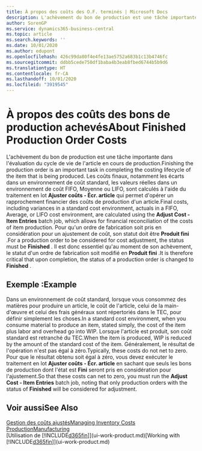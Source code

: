 ```yaml
---
title: À propos des coûts des O.F. terminés | Microsoft Docs
description: L'achèvement du bon de production est une tâche importante dans l'évaluation du cycle de vie de l'article en cours de production. Les coûts finaux, notamment les écarts dans un environnement de coût standard, les valeurs réelles dans un environnement de coût FIFO, moyen ou LIFO, sont calculés à l'aide du traitement en lot Ajuster coûts - Écr. article.
author: SorenGP
ms.service: dynamics365-business-central
ms.topic: article
ms.search.keywords: ''
ms.date: 10/01/2020
ms.author: edupont
ms.openlocfilehash: 426c99da80f4e4fe13ae5752a683b1c13b4746fc
ms.sourcegitcommit: ddbb5cede750df1baba4b3eab8fbed6744b5b9d6
ms.translationtype: HT
ms.contentlocale: fr-CA
ms.lasthandoff: 10/01/2020
ms.locfileid: "3919545"
---
```

# <a name="about-finished-production-order-costs"></a><span data-ttu-id="08b1b-104">À propos des coûts des bons de production achevés</span><span class="sxs-lookup"><span data-stu-id="08b1b-104">About Finished Production Order Costs</span></span>
<span data-ttu-id="08b1b-105">L'achèvement du bon de production est une tâche importante dans l'évaluation du cycle de vie de l'article en cours de production.</span><span class="sxs-lookup"><span data-stu-id="08b1b-105">Finishing the production order is an important task in completing the costing lifecycle of the item that is being produced.</span></span> <span data-ttu-id="08b1b-106">Les coûts finaux, notamment les écarts dans un environnement de coût standard, les valeurs réelles dans un environnement de coût FIFO, Moyenne ou LIFO, sont calculés à l'aide du traitement en lot **Ajuster coûts - Écr. article** qui permet d'opérer un rapprochement financier des coûts de production d'un article.</span><span class="sxs-lookup"><span data-stu-id="08b1b-106">Final costs, including variances in a standard cost environment, actuals in a FIFO, Average, or LIFO cost environment, are calculated using the **Adjust Cost - Item Entries** batch job, which allows for financial reconciliation of the costs of item production.</span></span> <span data-ttu-id="08b1b-107">Pour qu'un ordre de fabrication soit pris en considération pour un ajustement de coût, son statut doit être **Produit fini** .</span><span class="sxs-lookup"><span data-stu-id="08b1b-107">For a production order to be considered for cost adjustment, the status must be **Finished** .</span></span> <span data-ttu-id="08b1b-108">Il est donc essentiel qu'au moment de son achèvement, le statut d'un ordre de fabrication soit modifié en **Produit fini** .</span><span class="sxs-lookup"><span data-stu-id="08b1b-108">It is therefore critical that upon completion, the status of a production order is changed to **Finished** .</span></span>  

## <a name="example"></a><span data-ttu-id="08b1b-109">Exemple :</span><span class="sxs-lookup"><span data-stu-id="08b1b-109">Example</span></span>  
 <span data-ttu-id="08b1b-110">Dans un environnement de coût standard, lorsque vous consommez des matières pour produire un article, le coût de l'article, celui de la main-d'œuvre et celui des frais généraux sont répertoriés dans le TEC, pour définir simplement les choses.</span><span class="sxs-lookup"><span data-stu-id="08b1b-110">In a standard cost environment, when you consume material to produce an item, stated simply, the cost of the item plus labor and overhead go into WIP.</span></span> <span data-ttu-id="08b1b-111">Lorsque l'article est produit, son coût standard est retranché du TEC.</span><span class="sxs-lookup"><span data-stu-id="08b1b-111">When the item is produced, WIP is reduced by the amount of the standard cost of the item.</span></span> <span data-ttu-id="08b1b-112">Généralement, le résultat de l'opération n'est pas égal à zéro.</span><span class="sxs-lookup"><span data-stu-id="08b1b-112">Typically, these costs do not net to zero.</span></span> <span data-ttu-id="08b1b-113">Pour que le résultat obtenu soit égal à zéro, vous devez exécuter le traitement en lot **Ajuster coûts - Écr. article** en sachant que seuls les bons de production dont l'état est **Fini** seront pris en considération pour l'ajustement.</span><span class="sxs-lookup"><span data-stu-id="08b1b-113">So that these costs can net to zero, you must run the **Adjust Cost - Item Entries** batch job, noting that only production orders with the status of **Finished** will be considered for adjustment.</span></span>  

## <a name="see-also"></a><span data-ttu-id="08b1b-114">Voir aussi</span><span class="sxs-lookup"><span data-stu-id="08b1b-114">See Also</span></span>  
[<span data-ttu-id="08b1b-115">Gestion des coûts ajustés</span><span class="sxs-lookup"><span data-stu-id="08b1b-115">Managing Inventory Costs</span></span>](finance-manage-inventory-costs.md)  
[<span data-ttu-id="08b1b-116">Production</span><span class="sxs-lookup"><span data-stu-id="08b1b-116">Manufacturing</span></span>](production-manage-manufacturing.md)  
<span data-ttu-id="08b1b-117">[Utilisation de [!INCLUDE[d365fin](includes/d365fin_md.md)]](ui-work-product.md)</span><span class="sxs-lookup"><span data-stu-id="08b1b-117">[Working with [!INCLUDE[d365fin](includes/d365fin_md.md)]](ui-work-product.md)</span></span>
